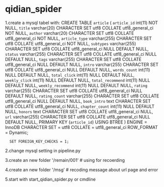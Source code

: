 # qidian_spider
1.create a mysql tabel with:
      CREATE TABLE `article`  (
        `article_id` int(11) NOT NULL,
        `title` varchar(20) CHARACTER SET utf8 COLLATE utf8_general_ci NOT NULL,
        `author` varchar(20) CHARACTER SET utf8 COLLATE utf8_general_ci NOT NULL,
        `article_type` varchar(255) CHARACTER SET utf8 COLLATE utf8_general_ci NOT NULL,
        `subtypes` varchar(255) CHARACTER SET utf8 COLLATE utf8_general_ci NULL DEFAULT NULL,
        `status` varchar(255) CHARACTER SET utf8 COLLATE utf8_general_ci NULL DEFAULT NULL,
        `tags` varchar(255) CHARACTER SET utf8 COLLATE utf8_general_ci NULL DEFAULT NULL,
        `intro` varchar(255) CHARACTER SET utf8 COLLATE utf8_general_ci NULL DEFAULT NULL,
        `words_count` int(11) NULL DEFAULT NULL,
        `total_click` int(11) NULL DEFAULT NULL,
        `weekly_click` int(11) NULL DEFAULT NULL,
        `total_recommend` int(11) NULL DEFAULT NULL,
        `weekly_recommend` int(11) NULL DEFAULT NULL,
        `rating` varchar(255) CHARACTER SET utf8 COLLATE utf8_general_ci NULL DEFAULT NULL,
        `rating_count` varchar(255) CHARACTER SET utf8 COLLATE utf8_general_ci NULL DEFAULT NULL,
        `book_intro` text CHARACTER SET utf8 COLLATE utf8_general_ci NULL,
        `chapter_count` int(11) NULL DEFAULT NULL,
        `honors` text CHARACTER SET utf8 COLLATE utf8_general_ci NULL,
        `url` varchar(255) CHARACTER SET utf8 COLLATE utf8_general_ci NULL DEFAULT NULL,
        PRIMARY KEY (`article_id`) USING BTREE
      ) ENGINE = InnoDB CHARACTER SET = utf8 COLLATE = utf8_general_ci ROW_FORMAT = Dynamic;

      SET FOREIGN_KEY_CHECKS = 1;

2.change mysql setting in pipeline.py 

3.create an new folder '/remain/001'  # using for recoerding

4.create an new folder '/msg'  # recoding message about url page and error

5.start with start_qidian_spider.py or cmdline
